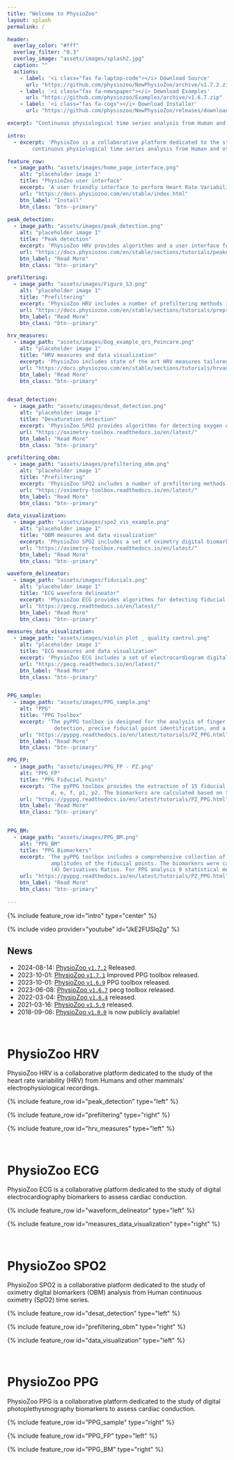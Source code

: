 ```yaml
---
title: "Welcome to PhysioZoo"
layout: splash
permalink: /

header:
  overlay_color: "#fff"
  overlay_filter: "0.3"
  overlay_image: "assets/images/splash2.jpg"
  caption: ""
  actions:
    - label: '<i class="fas fa-laptop-code"></i> Download Source'
      url: "https://github.com/physiozoo/NewPhysioZoo/archive/v1.7.2.zip"     
    - label: '<i class="fas fa-newspaper"></i> Download Examples'
      url: "https://github.com/physiozoo/Examples/archive/v1.6.7.zip"   
    - label: '<i class="fas fa-cogs"></i> Download Installer'
      url: "https://github.com/physiozoo/NewPhysioZoo/releases/download/v1.7.2/PhysioZooInstaller_1_7_2.exe"

excerpt: "Continuous physiological time series analysis from Human and other mammals"

intro: 
  - excerpt: 'PhysioZoo is a collaborative platform dedicated to the study of
        continuous physiological time series analysis from Human and other mammals.'

feature_row:
  - image_path: "assets/images/home_page_interface.png"
    alt: "placeholder image 1"
    title: "PhysioZoo user interface"
    excerpt: 'A user friendly interface to perform Heart Rate Variability analysis.'
    url: "https://docs.physiozoo.com/en/stable/index.html"
    btn_label: "Install"
    btn_class: "btn--primary"
    
peak_detection:
  - image_path: "assets/images/peak_detection.png"
    alt: "placeholder image 1"
    title: "Peak detection"
    excerpt: 'PhysioZoo HRV provides algorithms and a user interface for R-peak detection of mammalian ECG data. In addition, it provides manual annotations tools (peak and data quality) to ensure the reliability of the analyzed data.'
    url: "https://docs.physiozoo.com/en/stable/sections/tutorials/peakdetection.html"
    btn_label: "Read More"
    btn_class: "btn--primary"

prefiltering:
  - image_path: "assets/images/Figure_S3.png"
    alt: "placeholder image 1"
    title: "Prefiltering"
    excerpt: 'PhysioZoo HRV includes a number of prefiltering methods in order to remove sudden drop or increase in the beat to beat intervals due to transient noise or ectopic beats.'
    url: "https://docs.physiozoo.com/en/stable/sections/tutorials/preprocessing.html"
    btn_label: "Read More"
    btn_class: "btn--primary"

hrv_measures:
  - image_path: "assets/images/Dog_example_qrs_Poincare.png"
    alt: "placeholder image 1"
    title: "HRV measures and data visualization"
    excerpt: 'PhysioZoo includes state of the art HRV measures tailored to the type of mammal that is studied and data visualization features including Poincare plots, power spectrum, distribution of NN intervals and multi scale entropy plot.'
    url: "https://docs.physiozoo.com/en/stable/sections/tutorials/hrvanalysis.html"
    btn_label: "Read More"
    btn_class: "btn--primary"


desat_detection:
  - image_path: "assets/images/desat_detection.png"
    alt: "placeholder image 1"
    title: "Desaturation detection"
    excerpt: 'PhysioZoo SPO2 provides algorithms for detecting oxygen desaturations in continuous oximetry time series as well as visualization tools delimiting the beginnings and ends of the detected desaturations.'
    url: "https://oximetry-toolbox.readthedocs.io/en/latest/"
    btn_label: "Read More"
    btn_class: "btn--primary"

prefiltering_obm:
  - image_path: "assets/images/prefiltering_obm.png"
    alt: "placeholder image 1"
    title: "Prefiltering"
    excerpt: 'PhysioZoo SPO2 includes a number of prefiltering methods that can be used to remove sudden drop or increase in the oximetry time series due to transient noise or other technical issues.'
    url: "https://oximetry-toolbox.readthedocs.io/en/latest/"
    btn_label: "Read More"
    btn_class: "btn--primary"

data_visualization:
  - image_path: "assets/images/spo2_vis_example.png"
    alt: "placeholder image 1"
    title: "OBM measures and data visualization"
    excerpt: 'PhysioZoo SPO2 includes a set of oximetry digital biomarkers broadly divided into five categories: general statistics, complexity, periodicity, desaturations and hypoxic burden'
    url: "https://oximetry-toolbox.readthedocs.io/en/latest/"
    btn_label: "Read More"
    btn_class: "btn--primary"

waveform_delineator:
  - image_path: "assets/images/fiducials.png"
    alt: "placeholder image 1"
    title: "ECG waveform delineator"
    excerpt: 'PhysioZoo ECG provides algorithms for detecting fiducial points in continuous ECG time series.'
    url: "https://pecg.readthedocs.io/en/latest/"
    btn_label: "Read More"
    btn_class: "btn--primary"

measures_data_visualization:
  - image_path: "assets/images/violin plot _ quality control.png"
    alt: "placeholder image 1"
    title: "ECG measures and data visualization"
    excerpt: 'PhysioZoo ECG includes a set of electrocardiogram digital biomarkers broadly divided into two categories: (1) interval and segments and (2) waves characteristics.'
    url: "https://pecg.readthedocs.io/en/latest/"
    btn_label: "Read More"
    btn_class: "btn--primary"


PPG_sample:
  - image_path: "assets/images/PPG_sample.png"
    alt: "PPG"
    title: "PPG Toolbox"
    excerpt: 'The pyPPG toolbox is designed for the analysis of finger photoplethysmogram (PPG) signals, offering a range of features such as robust beat 
               detection, precise fiducial point identification, and a comprehensive evaluation of standard biomarkers.'
    url: "https://pyppg.readthedocs.io/en/latest/tutorials/PZ_PPG.html"
    btn_label: "Read More"
    btn_class: "btn--primary"

PPG_FP:
  - image_path: "assets/images/PPG_FP - PZ.png"
    alt: "PPG_FP"
    title: "PPG Fiducial Points"
    excerpt: 'The pyPPG toolbox provides the extraction of 15 fiducial. The fiducial points of the PPG signal include the systolic peak (sp), the pulse onset and               offset (on, off), the dicrotic notch (dn), and the diastolic peak (dp). The fiducial points of PPG derivatives are represented by u, v, w, a, b, c, 
              d, e, f, p1, p2. The biomarkers are calculated based on this set of fiducial points.'
    url: "https://pyppg.readthedocs.io/en/latest/tutorials/PZ_PPG.html"
    btn_label: "Read More"
    btn_class: "btn--primary"


PPG_BM:
  - image_path: "assets/images/PPG_BM.png"
    alt: "PPG_BM"
    title: "PPG Biomarkers"
    excerpt: 'The pyPPG toolbox includes a comprehensive collection of 74 standard PPG morphological biomarkers which are calculated from the timings and 
              amplitudes of the fiducial points. The biomarkers were categorized into four groups: (1) PPG Signal; (2) Signal Ratios; (3) PPG Derivatives; and 
              (4) Derivatives Ratios. For PPG analysis 9 statistical measurements are provided for each biomarker.'
    url: "https://pyppg.readthedocs.io/en/latest/tutorials/PZ_PPG.html"
    btn_label: "Read More"
    btn_class: "btn--primary"
    
---
```


{% include feature_row id="intro" type="center" %}

{% include video provider="youtube" id="JkE2FUSlq2g" %}

## News
* 2024-08-14: [PhysioZoo `v1.7.2`](https://github.com/physiozoo/NewPhysioZoo/releases/tag/v1.7.2)
    Released.
* 2023-10-01: [PhysioZoo `v1.7.1`](https://github.com/physiozoo/NewPhysioZoo/releases/tag/v1.7.1)
    Improved PPG toolbox released.
* 2023-10-01: [PhysioZoo `v1.6.9`](https://github.com/physiozoo/physiozoo/releases/tag/v1.6.9)
    PPG toolbox released.
* 2023-06-08: [PhysioZoo `v1.6.7`](https://github.com/physiozoo/physiozoo/releases/tag/v1.6.7)
    pecg toolbox released.
* 2022-03-04: [PhysioZoo `v1.6.4`](https://github.com/physiozoo/physiozoo/releases/tag/v1.6.4)
    released.
* 2021-03-16: [PhysioZoo `v1.5.9`](https://github.com/physiozoo/physiozoo/releases/tag/v1.5.9)
    released.
* 2018-09-06: [PhysioZoo `v1.0.0`](https://github.com/physiozoo/physiozoo/releases/tag/v1.0.0)
    is now publicly available!

<br/>

# PhysioZoo HRV

PhysioZoo HRV is a collaborative platform dedicated to the study of the heart rate variability (HRV) from Humans and other mammals’ electrophysiological recordings.

<!-- {% include feature_row id="feature_row" type="center" %} -->

{% include feature_row id="peak_detection" type="left" %}

{% include feature_row id="prefiltering" type="right" %}

{% include feature_row id="hrv_measures" type="left" %}

<br/>

# PhysioZoo ECG

PhysioZoo ECG is a collaborative platform dedicated to the study of digital electrocardiography biomarkers
to assess cardiac conduction.

{% include feature_row id="waveform_delineator" type="left" %}

{% include feature_row id="measures_data_visualization" type="right" %}

<br/>

# PhysioZoo SPO2

PhysioZoo SPO2 is a collaborative platform dedicated to the study of oximetry digital biomarkers (OBM) analysis from Human continuous oximetry (SpO2) time series.

{% include feature_row id="desat_detection" type="left" %}

{% include feature_row id="prefiltering_obm" type="right" %}

{% include feature_row id="data_visualization" type="left" %}

<br/>

# PhysioZoo PPG

PhysioZoo PPG is a collaborative platform dedicated to the study of digital photoplethysmography biomarkers
to assess cardiac conduction.

{% include feature_row id="PPG_sample" type="right" %}

{% include feature_row id="PPG_FP" type="left" %}

{% include feature_row id="PPG_BM" type="right" %}
